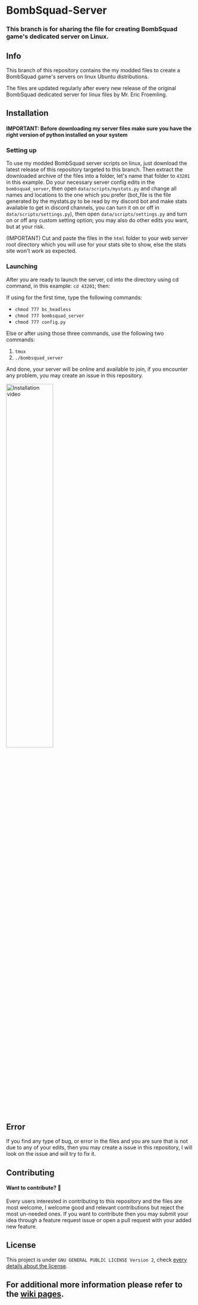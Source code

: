 # BombSquad-Server
### This branch is for sharing the file for creating BombSquad game's dedicated server on Linux.

## Info
This branch of this repository contains the my modded files to create a BombSquad game's servers on linux Ubuntu distributions.

The files are updated regularly after every new release of the original BombSquad dedicated server for linux files by Mr. Eric Froemling.

## Installation
#### IMPORTANT: Before downloading my server files make sure you have the right version of python installed on your system
### Setting up
To use my modded BombSquad server scripts on linux, just download the latest release of this repository targeted to this branch.
Then extract the downloaded archive of the files into a folder, let's name that folder to `43201` in this example.
Do your necessary server config edits in the `bombsquad_server`, then open `data/scripts/mystats.py` and change all names and locations to the one which you prefer (bot_file is the file generated by the mystats.py to be read by my discord bot and make stats available to get in discord channels, you can turn it on or off in `data/scripts/settings.py`), then open `data/scripts/settings.py` and turn on or off any custom setting option; you may also do other edits you want, but at your risk.

(IMPORTANT) Cut and paste the files in the `html` folder to your web server root directory which you will use for your stats site to show, else the stats site won't work as expected.

### Launching
After you are ready to launch the server, cd into the directory using cd command, in this example: `cd 43201`; then:

If using for the first time, type the following commands:
- `chmod 777 bs_headless`
- `chmod 777 bombsquad_server`
- `chmod 777 config.py`

Else or after using those three commands, use the following two commands:
  1) `tmux`
  2) `./bombsquad_server`

And done, your server will be online and available to join, if you encounter any problem, you may create an issue in this repository.

<a href="https://youtu.be/3bA1mUAgMcw"><img style="alignment: center; align-content: center;" src="https://repository-images.githubusercontent.com/201241095/a3552300-bf52-11e9-9e4b-de5a2af1553a" alt="Installation video" width="50%" /></a>

## Error
If you find any type of bug, or error in the files and you are sure that is not due to any of your edits, then you may create a issue in this repository, I will look on the issue and will try to fix it.

## Contributing
#### Want to contribute? :tada:
Every users interested in contributing to this repository and the files are most welcome, I welcome good and relevant contributions but reject the most un-needed ones. If you want to contribute then you may submit your idea through a feature request issue or open a pull request with your added new feature.

## License
This project is under `GNU GENERAL PUBLIC LICENSE Version 2`, check [every details about the license]( https://github.com/I-Am-The-Great/BombSquad-Server/blob/master/LICENSE).

## For additional more information please refer to the [wiki pages](https://www.github.com/I-Am-The-Great/BombSquad-Server/wiki).

